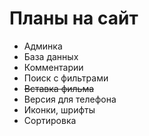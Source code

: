 # Планы на сайт

- Админка
- База данных
- Комментарии
- Поиск с фильтрами
- ~~Вставка фильма~~
- Версия для телефона
- Иконки, шрифты
- Сортировка
